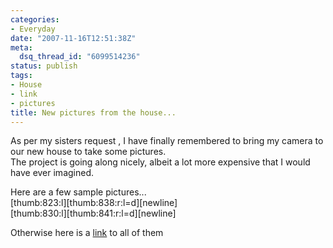 ```yaml
---
categories:
- Everyday
date: "2007-11-16T12:51:38Z"
meta:
  dsq_thread_id: "6099514236"
status: publish
tags:
- House
- link
- pictures
title: New pictures from the house...
---
```

As per my sisters request , I have finally remembered to bring my camera to our new house to take some pictures.  
The project is going along nicely, albeit a lot more expensive that I would have ever imagined.

Here are a few sample pictures...  
[thumb:823:l][thumb:838:r:l=d][newline]  
[thumb:830:l][thumb:841:r:l=d][newline]

Otherwise here is a [link](http://www.xipher.dk/cm/thumbnails.php?album=24) to all of them

